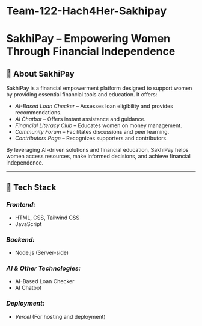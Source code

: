 # Team-122-Hach4Her-Sakhipay
#  SakhiPay – Empowering Women Through Financial Independence  

## 📌 About SakhiPay  
SakhiPay is a financial empowerment platform designed to support women by providing essential financial tools and education. It offers:  
- *AI-Based Loan Checker* – Assesses loan eligibility and provides recommendations.  
- *AI Chatbot* – Offers instant assistance and guidance.  
- *Financial Literacy Club* – Educates women on money management.  
- *Community Forum* – Facilitates discussions and peer learning.  
- *Contributors Page* – Recognizes supporters and contributors.  

By leveraging AI-driven solutions and financial education, SakhiPay helps women access resources, make informed decisions, and achieve financial independence.  

---

## 🚀 Tech Stack  
### *Frontend:*  
- HTML, CSS, Tailwind CSS  
- JavaScript  

### *Backend:*  
- Node.js (Server-side)  
 

### *AI & Other Technologies:*  
- AI-Based Loan Checker  
- AI Chatbot  
 

### *Deployment:*  
- *Vercel* (For hosting and deployment)  


